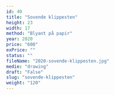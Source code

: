 ```yaml
---
id: 40
title: "Sovende klippesten"
height: 23
width: 17
method: "Blyant på papir"
year: 2020
price: "600"
exPrice: ""
status: ""
fileName: "2020-sovende-klippesten.jpg"
medie: "drawing"
draft: "False"
slug: "sovende-klippesten"
weight: "120"
---
```

